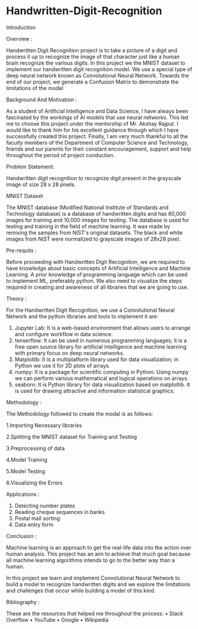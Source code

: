# Handwritten-Digit-Recognition

Introduction

Overview :

Handwritten Digit Recognition project is to take a picture of a digit and process it up to recognize the image of that character just like a human brain recognize the various digits. In this project we the MNIST dataset to implement our handwritten digit recognition model. We use a special type of deep neural network known as Convolutional Neural Network. Towards the end of our project, we generate a Confusion Matrix to demonstrate the limitations of the model 

Background And Motivation :

As a student of Artificial Intelligence and Data Science, I have always been fascinated by the workings of AI models that use neural networks. This led me to choose this project under the mentorship of Mr. Akshay Rajput. I would like to thank him for his excellent guidance through which I have successfully created this project. Finally, I am very much thankful to all the faculty members of the Department of Computer Science and Technology, friends and our parents for their constant encouragement, support and help throughout the period of project conduction.

Problem Statement:

Handwritten digit recognition to recognize digit present in the grayscale image of size 28 x 28 pixels.


MNIST Dataset

The MNIST database (Modified National Institute of Standards and Technology database) is a database of handwritten digits and has 60,000 images for training and 10,000 images for testing. The database is used for testing and training in the field of machine learning. It was made by remixing the samples from NIST's original datasets. The black and white images from NIST were normalized to grayscale images of 28x28 pixel.



Pre-requits :


Before proceeding with Handwritten Digit Recognition, we are required to have knowledge about basic concepts of Artificial Intelligence and Machine Learning. A prior knowledge of programming language which can be used to implement ML, preferably python. We also need to visualize the steps required in creating and awareness of all libraries that we are going to use.


Theory :

For the Handwritten Digit Recognition, we use a Convolutional Neural Network and the python libraries and tools to implement it are:

1.	Jupyter Lab: It is a web-based environment that allows users to arrange and configure workflow in data science.
2.	tenserflow: It can be used in numerous programming languages; it is a free open source library for artificial intelligence and machine learning with primary focus on deep neural networks.
3.	Matplotlib: It is a multiplatform library used for data visualization; in Python we use it for 2D plots of arrays.
4.	numpy: It is a package for scientific computing in Python. Using numpy we can perform various mathematical and logical operations on arrays.
5.	seaborn: It is Python library for data visualization based on matplotlib. It is used for drawing attractive and information statistical graphics.

Methodology :


The Methodology followed to create the modal is as follows:

1.Importing Necessary libraries 

2.Splitting the MNIST dataset for Training and Testing

3.Preprocessing of data
 
4.Model Training

5.Model Testing

6.Visualizing the Errors 
 
Applications :

1.	Detecting number plates
2.	Reading cheque sequences in banks
3.	Postal mail sorting
4.	Data entry form

Conclusion :

Machine learning is an approach to get the real-life data into the action over human analysis. This project has an aim to achieve that much goal because all machine learning algorithms intends to go to the better way than a human.

In this project we learn and implement Convolutional Neural Network to build a model to recognize handwritten digits and we explore the limitations and challenges that occur while building a model of this kind.


Bibliography :

These are the resources that helped me throughout the process:
•	Stack Overflow
•	YouTube
•	Google
•	Wikipedia
